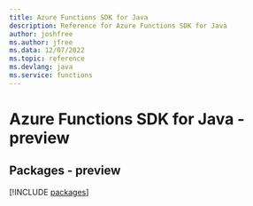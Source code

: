 ```yaml
---
title: Azure Functions SDK for Java
description: Reference for Azure Functions SDK for Java
author: joshfree
ms.author: jfree
ms.data: 12/07/2022
ms.topic: reference
ms.devlang: java
ms.service: functions
---
```

# Azure Functions SDK for Java - preview
## Packages - preview
[!INCLUDE [packages](functions-index.md)]